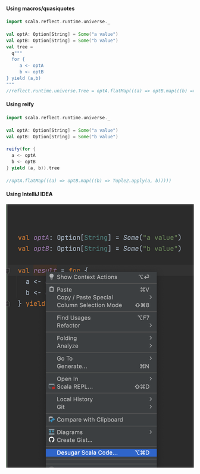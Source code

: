 #### Using macros/quasiquotes
```scala
import scala.reflect.runtime.universe._

val optA: Option[String] = Some("a value")
val optB: Option[String] = Some("b value")
val tree =
  q"""
  for {
     a <- optA
     b <- optB
} yield (a,b)
"""
//reflect.runtime.universe.Tree = optA.flatMap(((a) => optB.map(((b) => scala.Tuple2(a, b)))))
```

#### Using reify

```scala
import scala.reflect.runtime.universe._

val optA: Option[String] = Some("a value")
val optB: Option[String] = Some("b value")

reify(for {
  a <- optA
  b <- optB
} yield (a, b)).tree

//optA.flatMap(((a) => optB.map(((b) => Tuple2.apply(a, b)))))
```

#### Using IntelliJ IDEA

![](img/for-comprehension.png "Scala For-comprehension")